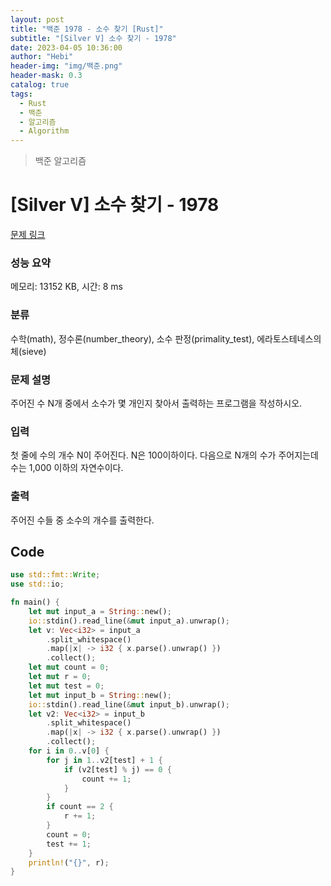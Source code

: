 ```yaml
---
layout: post
title: "백준 1978 - 소수 찾기 [Rust]"
subtitle: "[Silver V] 소수 찾기 - 1978"
date: 2023-04-05 10:36:00
author: "Hebi"
header-img: "img/백준.png"
header-mask: 0.3
catalog: true
tags:
  - Rust
  - 백준
  - 알고리즘
  - Algorithm
---
```


> 백준 알고리즘

# [Silver V] 소수 찾기 - 1978

[문제 링크](https://www.acmicpc.net/problem/1978)

### 성능 요약

메모리: 13152 KB, 시간: 8 ms

### 분류

수학(math), 정수론(number_theory), 소수 판정(primality_test), 에라토스테네스의 체(sieve)

### 문제 설명

<p>주어진 수 N개 중에서 소수가 몇 개인지 찾아서 출력하는 프로그램을 작성하시오.</p>

### 입력

 <p>첫 줄에 수의 개수 N이 주어진다. N은 100이하이다. 다음으로 N개의 수가 주어지는데 수는 1,000 이하의 자연수이다.</p>

### 출력

 <p>주어진 수들 중 소수의 개수를 출력한다.</p>

## Code

```rs
use std::fmt::Write;
use std::io;

fn main() {
    let mut input_a = String::new();
    io::stdin().read_line(&mut input_a).unwrap();
    let v: Vec<i32> = input_a
        .split_whitespace()
        .map(|x| -> i32 { x.parse().unwrap() })
        .collect();
    let mut count = 0;
    let mut r = 0;
    let mut test = 0;
    let mut input_b = String::new();
    io::stdin().read_line(&mut input_b).unwrap();
    let v2: Vec<i32> = input_b
        .split_whitespace()
        .map(|x| -> i32 { x.parse().unwrap() })
        .collect();
    for i in 0..v[0] {
        for j in 1..v2[test] + 1 {
            if (v2[test] % j) == 0 {
                count += 1;
            }
        }
        if count == 2 {
            r += 1;
        }
        count = 0;
        test += 1;
    }
    println!("{}", r);
}
```
